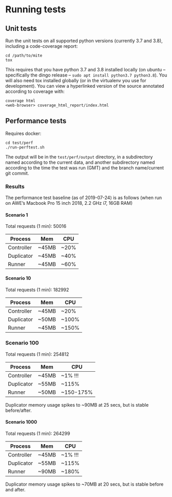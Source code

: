 # Running tests

## Unit tests

Run the unit tests on all supported python versions (currently 3.7 and
3.8), including a code-coverage report:

```
cd /path/to/mite
tox
```

This requires that you have python 3.7 and 3.8 installed locally (on
ubuntu – specifically the dingo release – `sudo apt install python3.7
python3.8`).  You will also need tox installed globally (or in the
virtualenv you use for development).  You can view a hyperlinked
version of the source annotated according to coverage with:

```
coverage html
<web-browser> coverage_html_report/index.html
```

## Performance tests

Requires docker:

```
cd test/perf
./run-perftest.sh
```

The output will be in the `test/perf/output` directory, in a
subdirectory named according to the current data, and another
subdirectory named according to the time the test was run (GMT) and the
branch name/current git commit.

### Results

The performance test baseline (as of 2019-07-24) is as follows (when run
on AWEʼs Macbook Pro 15 inch 2018, 2.2 GHz i7, 16GB RAM)

#### Scenario 1

Total requests (1 min): 50016

| Process    | Mem   | CPU  |
|------------|-------|------|
| Controller | ~45MB | ~20% |
| Duplicator | ~45MB | ~40% |
| Runner     | ~45MB | ~60% |

#### Scenario 10

Total requests (1 min): 182992

| Process    | Mem   | CPU   |
|------------|-------|-------|
| Controller | ~45MB | ~20%  |
| Duplicator | ~50MB | ~100% |
| Runner     | ~45MB | ~150% |

### Scenario 100

Total requests (1 min): 254812

| Process    | Mem   | CPU       |
|------------|-------|-----------|
| Controller | ~45MB | ~1% !!!   |
| Duplicator | ~55MB | ~115%     |
| Runner     | ~50MB | ~150-175% |

Duplicator memory usage spikes to ~90MB at 25 secs, but is stable
before/after.

#### Scenario 1000

Total requests (1 min): 264299

| Process    | Mem   | CPU     |
|------------|-------|---------|
| Controller | ~45MB | ~1% !!! |
| Duplicator | ~55MB | ~115%   |
| Runner     | ~90MB | ~180%   |

Duplicator memory usage spikes to ~70MB at 20 secs, but is stable before
and after.

